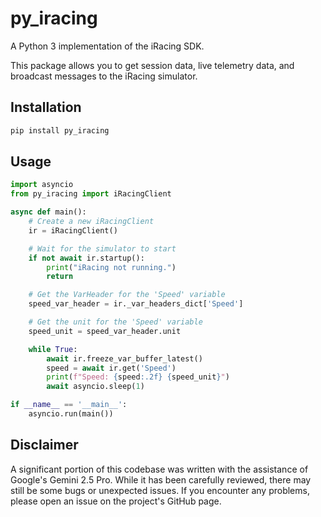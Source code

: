 # py_iracing

A Python 3 implementation of the iRacing SDK.

This package allows you to get session data, live telemetry data, and broadcast messages to the iRacing simulator.

## Installation

```bash
pip install py_iracing
```

## Usage

```python
import asyncio
from py_iracing import iRacingClient

async def main():
    # Create a new iRacingClient
    ir = iRacingClient()

    # Wait for the simulator to start
    if not await ir.startup():
        print("iRacing not running.")
        return

    # Get the VarHeader for the 'Speed' variable
    speed_var_header = ir._var_headers_dict['Speed']

    # Get the unit for the 'Speed' variable
    speed_unit = speed_var_header.unit

    while True:
        await ir.freeze_var_buffer_latest()
        speed = await ir.get('Speed')
        print(f"Speed: {speed:.2f} {speed_unit}")
        await asyncio.sleep(1)

if __name__ == '__main__':
    asyncio.run(main())
```

## Disclaimer

A significant portion of this codebase was written with the assistance of Google's Gemini 2.5 Pro. While it has been carefully reviewed, there may still be some bugs or unexpected issues. If you encounter any problems, please open an issue on the project's GitHub page.
